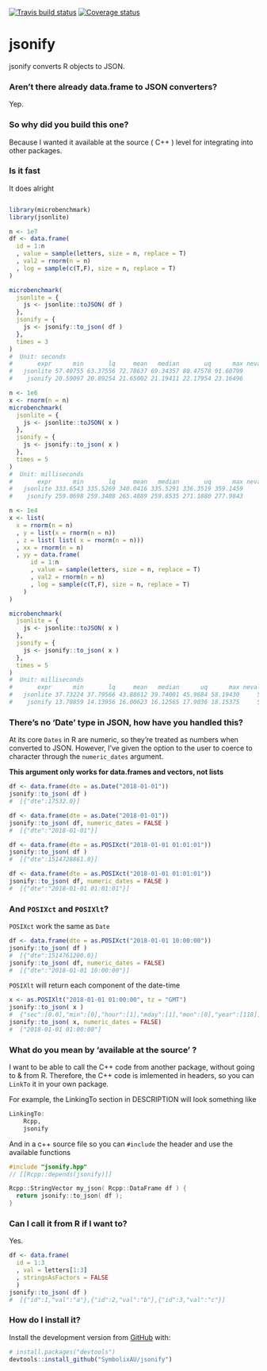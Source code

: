 
[![Travis build
status](https://travis-ci.org/SymbolixAU/jsonify.svg?branch=master)](https://travis-ci.org/SymbolixAU/jsonify)
[![Coverage
status](https://codecov.io/gh/SymbolixAU/jsonify/branch/master/graph/badge.svg)](https://codecov.io/github/SymbolixAU/jsonify?branch=master)

# jsonify

jsonify converts R objects to JSON.

### Aren’t there already data.frame to JSON converters?

Yep.

### So why did you build this one?

Because I wanted it available at the source ( C++ ) level for
integrating into other packages.

### Is it fast

It does alright

``` r

library(microbenchmark)
library(jsonlite)

n <- 1e7
df <- data.frame(
  id = 1:n
  , value = sample(letters, size = n, replace = T)
  , val2 = rnorm(n = n)
  , log = sample(c(T,F), size = n, replace = T)
)

microbenchmark(
  jsonlite = {
    js <- jsonlite::toJSON( df )
  },
  jsonify = {
    js <- jsonify::to_json( df )
  },
  times = 3
)
#  Unit: seconds
#       expr      min       lq     mean   median       uq      max neval
#   jsonlite 57.40755 63.37556 72.78637 69.34357 80.47578 91.60799     3
#    jsonify 20.59097 20.89254 21.65002 21.19411 22.17954 23.16496     3

n <- 1e6
x <- rnorm(n = n)
microbenchmark(
  jsonlite = {
    js <- jsonlite::toJSON( x )
  },
  jsonify = {
    js <- jsonify::to_json( x )
  },
  times = 5
)
#  Unit: milliseconds
#       expr      min       lq     mean   median       uq      max neval
#   jsonlite 333.6543 335.5269 340.0416 335.5291 336.3519 359.1459     5
#    jsonify 259.0698 259.3488 265.4889 259.8535 271.1880 277.9843     5

n <- 1e4
x <- list(
  x = rnorm(n = n)
  , y = list(x = rnorm(n = n))
  , z = list( list( x = rnorm(n = n)))
  , xx = rnorm(n = n)
  , yy = data.frame(
      id = 1:n
      , value = sample(letters, size = n, replace = T)
      , val2 = rnorm(n = n)
      , log = sample(c(T,F), size = n, replace = T)
    )
)

microbenchmark(
  jsonlite = {
    js <- jsonlite::toJSON( x )
  },
  jsonify = {
    js <- jsonify::to_json( x )
  },
  times = 5
)
#  Unit: milliseconds
#       expr      min       lq     mean   median      uq      max neval
#   jsonlite 37.73224 37.79566 43.88612 39.74001 45.9684 58.19430     5
#    jsonify 13.70859 14.13956 16.00623 16.12565 17.9036 18.15375     5
```

### There’s no ‘Date’ type in JSON, how have you handled this?

At its core `Dates` in R are numeric, so they’re treated as numbers when
converted to JSON. However, I’ve given the option to the user to coerce
to character through the `numeric_dates` argument.

**This argument only works for data.frames and vectors, not lists**

``` r
df <- data.frame(dte = as.Date("2018-01-01"))
jsonify::to_json( df )
#  [{"dte":17532.0}]

df <- data.frame(dte = as.Date("2018-01-01"))
jsonify::to_json( df, numeric_dates = FALSE )
#  [{"dte":"2018-01-01"}]

df <- data.frame(dte = as.POSIXct("2018-01-01 01:01:01"))
jsonify::to_json( df )
#  [{"dte":1514728861.0}]

df <- data.frame(dte = as.POSIXct("2018-01-01 01:01:01"))
jsonify::to_json( df, numeric_dates = FALSE )
#  [{"dte":"2018-01-01 01:01:01"}]
```

### And `POSIXct` and `POSIXlt`?

`POSIXct` work the same as `Date`

``` r
df <- data.frame(dte = as.POSIXct("2018-01-01 10:00:00"))
jsonify::to_json( df )
#  [{"dte":1514761200.0}]
jsonify::to_json( df, numeric_dates = FALSE)
#  [{"dte":"2018-01-01 10:00:00"}]
```

`POSIXlt` will return each component of the date-time

``` r
x <- as.POSIXlt("2018-01-01 01:00:00", tz = "GMT")
jsonify::to_json( x )
#  {"sec":[0.0],"min":[0],"hour":[1],"mday":[1],"mon":[0],"year":[118],"wday":[1],"yday":[0],"isdst":[0]}
jsonify::to_json( x, numeric_dates = FALSE)
#  ["2018-01-01 01:00:00"]
```

### What do you mean by ‘available at the source’ ?

I want to be able to call the C++ code from another package, without
going to & from R. Therefore, the C++ code is imlemented in headers, so
you can `LinkTo` it in your own package.

For example, the LinkingTo section in DESCRIPTION will look something
like

``` r
LinkingTo: 
    Rcpp,
    jsonify
```

And in a c++ source file so you can `#include` the header and use the
available functions

``` cpp
#include "jsonify.hpp"
// [[Rcpp::depends(jsonify)]]

Rcpp::StringVector my_json( Rcpp::DataFrame df ) {
  return jsonify::to_json( df );
}
```

### Can I call it from R if I want to?

Yes.

``` r
df <- data.frame(
  id = 1:3
  , val = letters[1:3]
  , stringsAsFactors = FALSE 
  )
jsonify::to_json( df )
#  [{"id":1,"val":"a"},{"id":2,"val":"b"},{"id":3,"val":"c"}]
```

### How do I install it?

Install the development version from [GitHub](https://github.com/) with:

``` r
# install.packages("devtools")
devtools::install_github("SymbolixAU/jsonify")
```
